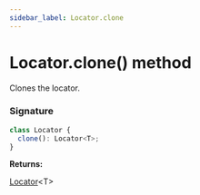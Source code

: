 ```yaml
---
sidebar_label: Locator.clone
---
```


# Locator.clone() method

Clones the locator.

### Signature

```typescript
class Locator {
  clone(): Locator<T>;
}
```

**Returns:**

[Locator](./puppeteer.locator.md)&lt;T&gt;
